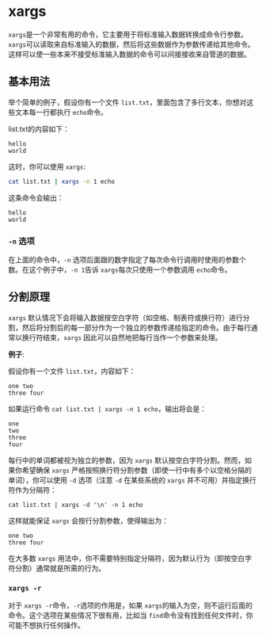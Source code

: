 # xargs

`xargs`是一个非常有用的命令，它主要用于将标准输入数据转换成命令行参数。`xargs`可以读取来自标准输入的数据，然后将这些数据作为参数传递给其他命令。这样可以使一些本来不接受标准输入数据的命令可以间接接收来自管道的数据。

## 基本用法

举个简单的例子，假设你有一个文件 `list.txt`，里面包含了多行文本，你想对这些文本每一行都执行 `echo`命令。

list.txt的内容如下：

```
hello
world
```

这时，你可以使用 `xargs`:

```bash
cat list.txt | xargs -n 1 echo
```

这条命令会输出：

```
hello
world
```

### `-n` 选项

在上面的命令中，`-n` 选项后面跟的数字指定了每次命令行调用时使用的参数个数。在这个例子中，`-n 1`告诉 `xargs`每次只使用一个参数调用 `echo`命令。

## 分割原理

`xargs` 默认情况下会将输入数据按空白字符（如空格、制表符或换行符）进行分割，然后将分割后的每一部分作为一个独立的参数传递给指定的命令。由于每行通常以换行符结束，`xargs` 因此可以自然地把每行当作一个参数来处理。

**例子**:

假设你有一个文件 `list.txt`，内容如下：

```
one two
three four
```

如果运行命令 `cat list.txt | xargs -n 1 echo`，输出将会是：

```
one
two
three
four
```

每行中的单词都被视为独立的参数，因为 `xargs` 默认按空白字符分割。然而，如果你希望确保 `xargs` 严格按照换行符分割参数（即使一行中有多个以空格分隔的单词），你可以使用 `-d` 选项（注意 `-d` 在某些系统的 `xargs` 并不可用）并指定换行符作为分隔符：

```
cat list.txt | xargs -d '\n' -n 1 echo
```

这样就能保证 `xargs` 会按行分割参数，使得输出为：

```
one two
three four
```

在大多数 `xargs` 用法中，你不需要特别指定分隔符，因为默认行为（即按空白字符分割）通常就是所需的行为。

### `xargs -r`

对于 `xargs -r`命令，`-r`选项的作用是，如果 `xargs`的输入为空，则不运行后面的命令。这个选项在某些情况下很有用，比如当 `find`命令没有找到任何文件时，你可能不想执行任何操作。
